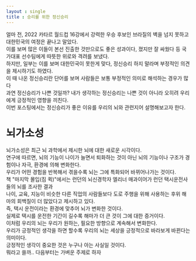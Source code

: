 ```yaml
---
layout : single
title : 승리를 위한 정신승리
---
```

얼마 전, 2022 카타르 월드컵 16강에서 강력한 우승 후보인 브라질의 벽을 넘지 못하고 대한민국의 여정은 끝나고 말았다.\
이를 보며 많은 이들이 본선 진출한 것만으로도 좋은 성과이다, 졌지만 잘 싸웠다 등 국가대표 선수팀에게 따뜻한 위로와 격려를 보냈다.\
하지만, 일부는 이를 보며 대한민국이 못한게 맞다, 정신승리 하지 말라며 부정적인 의견을 제시하기도 하였다.\
이 때 나온 정신승리란 단어를 보며 사람들은 보통 부정적인 의미로 해석하는 경우가 많다\
과연 정신승리가 나쁜 것일까? 내가 생각하는 정신승리는 나쁜 것이 아니라 오히려 우리에게 긍정적인 영향을 끼친다.\
이번 포스팅에서는 정신승리가 좋은 이유를 우리의 뇌와 관련지어 설명해보고자 한다.

# 뇌가소성
뇌가소성은 최근 뇌 과학에서 제시한 뇌에 대한 새로운 시각이다.\
연구에 따르면, 뇌의 기능이 나이가 늘면서 퇴화하는 것이 아닌 뇌의 기능이나 구조가 경험이나 자극, 환경에 의해 변화한다.\
우리가 어떤 경험을 반복해서 겪을수록 뇌는 그에 특화되어 바뀌어나가는 것이다.\
책 "마지막 몰입(짐 퀵)"에서는 런던의 뇌신경학자 엘리너 매과이어가 런던 택시운전사들의 뇌를 조사한 결과\
나이, 교육, 지능이 비슷한 다른 직업의 사람들보다 도로 주행을 위해 사용하는 후위 해마의 회백질이 더 많았다고 제시하고 있다.\
즉, 택시 운전이라는 환경에 맞추어 뇌가 변화한 것이다.\
실제로 택시를 운전한 기간이 길수록 해마가 더 큰 것이 그에 대한 증거이다.\
이처럼 우리의 뇌는 우리가 원하는, 필요한 방향으로 계속해서 변화한다.\
우리가 긍정적인 생각을 하면 할수록 우리의 뇌는 세상을 긍정적으로 바라보게 바뀐다는 의미이다.\
긍정적인 생각이 중요한 것은 누구나 아는 사실일 것이다.\
뭐라고 쓸까.. 다음부터는 가벼운 주제로 하자

